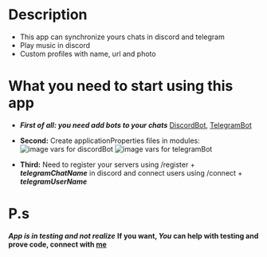 # Description
- This app can synchronize yours chats in discord and telegram
- Play music in discord
- Custom profiles with name, url and photo


# What you need to start using this app
- **_First of all: you need add bots to your chats_**
[DiscordBot](https://discord.com/developers/applications/), [TelegramBot](https://t.me/BotFather)
- **Second:**
Create applicationProperties files in modules:\
![image](https://github.com/larffxx/Synchronous/assets/76408500/7e91fd69-b803-4896-9e17-06560b5e726d) vars for discordBot ![image](https://github.com/larffxx/Synchronous/assets/76408500/7f1c703b-9db4-4f0f-8e62-90b296de87ee) vars for telegramBot


- **Third:**
 Need to register your servers using /register + **_telegramChatName_** in discord and connect users using /connect + **_telegramUserName_**

# P.s
**_App is in testing and not realize_**
**If you want, _You_ can help with testing and prove code, connect with **[me](https://discordapp.com/users/313326667646894081/)****
